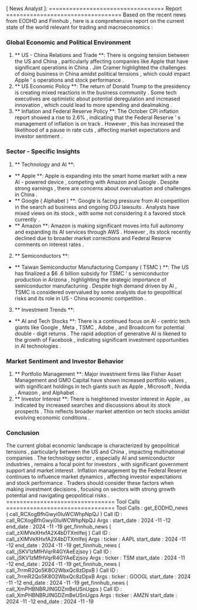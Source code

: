 [ News Analyst ]:
================================== Report ==================================
Based on the recent news from EODHD and Finnhub , here is a comprehensive report on
the current state of the world relevant for trading and macroeconomics :
### Global Economic and Political Environment
1. ** US - China Relations and Trade **: There is ongoing tension between the US and
China , particularly affecting companies like Apple that have significant
operations in China . Jim Cramer highlighted the challenges of doing business
in China amidst political tensions , which could impact Apple ’ s operations and
stock performance .
2. ** US Economic Policy **: The return of Donald Trump to the presidency is
creating mixed reactions in the business community . Some tech executives are
optimistic about potential deregulation and increased innovation , which could
lead to more spending and dealmaking .
3. ** Inflation and Federal Reserve Policy **: The October CPI inflation report
showed a rise to 2.6% , indicating that the Federal Reserve ’ s management of
inflation is on track . However , this has increased the likelihood of a pause
in rate cuts , affecting market expectations and investor sentiment .
### Sector - Specific Insights
1. ** Technology and AI **:
- ** Apple **: Apple is expanding into the smart home market with a new AI - powered
device , competing with Amazon and Google . Despite strong earnings , there are
concerns about overvaluation and challenges in China .
- ** Google ( Alphabet ) **: Google is facing pressure from AI competition in the
search ad business and ongoing DOJ lawsuits . Analysts have mixed views on its
stock , with some not considering it a favored stock currently .
- ** Amazon **: Amazon is making significant moves into full autonomy and expanding
its AI services through AWS . However , its stock recently declined due to
broader market corrections and Federal Reserve comments on interest rates .
2. ** Semiconductors **:
- ** Taiwan Semiconductor Manufacturing Company ( TSMC ) **: The US has finalized a $6
.6 billion subsidy for TSMC ’ s semiconductor production in Arizona ,
highlighting the strategic importance of semiconductor manufacturing . Despite
high demand driven by AI , TSMC is considered overvalued by some analysts due
to geopolitical risks and its role in US - China economic competition .
3. ** Investment Trends **:
- ** AI and Tech Stocks **: There is a continued focus on AI - centric tech giants
like Google , Meta , TSMC , Adobe , and Broadcom for potential double - digit
returns . The rapid adoption of generative AI is likened to the growth of
Facebook , indicating significant investment opportunities in AI technologies .
### Market Sentiment and Investor Behavior
1. ** Portfolio Management **: Major investment firms like Fisher Asset Management
and GMO Capital have shown increased portfolio values , with significant
holdings in tech giants such as Apple , Microsoft , Nvidia , Amazon , and Alphabet
.
2. ** Investor Interest **: There is heightened investor interest in Apple , as
indicated by increased searches and discussions about its stock prospects .
This reflects broader market attention on tech stocks amidst evolving economic
conditions .
### Conclusion
The current global economic landscape is characterized by geopolitical tensions ,
particularly between the US and China , impacting multinational companies . The
technology sector , especially AI and semiconductor industries , remains a focal
point for investors , with significant government support and market interest .
Inflation management by the Federal Reserve continues to influence market
dynamics , affecting investor expectations and stock performance . Traders
should consider these factors when making investment decisions , focusing on
sectors with strong growth potential and navigating geopolitical risks .
================================ Tool Calls ================================
Tool Calls :
get_EODHD_news ( call_RCXogBfhGwyi0IuWCWhpNpQJ )
Call ID : call_RCXogBfhGwyi0IuWCWhpNpQJ
Args :
start_date : 2024 -11 -12
end_date : 2024 -11 -19
get_finnhub_news ( call_zXlMVeXHxfA2X4bDTXmIfeij )
Call ID : call_zXlMVeXHxfA2X4bDTXmIfeij
Args :
ticker : AAPL
start_date : 2024 -11 -12
end_date : 2024 -11 -19
get_finnhub_news ( call_jSKV1zMfHVqrR4GYAeEzjsoy )
Call ID : call_jSKV1zMfHVqrR4GYAeEzjsoy
Args :
ticker : TSM
start_date : 2024 -11 -12
end_date : 2024 -11 -19
get_finnhub_news ( call_7rrmR2Qo5K8O2WbxQc8zDpxB )
Call ID : call_7rrmR2Qo5K8O2WbxQc8zDpxB
Args :
ticker : GOOGL
start_date : 2024 -11 -12
end_date : 2024 -11 -19
get_finnhub_news ( call_XmPHBNBRJINGDZmBeUSnUgps )
Call ID : call_XmPHBNBRJINGDZmBeUSnUgps
Args :
ticker : AMZN
start_date : 2024 -11 -12
end_date : 2024 -11 -19
